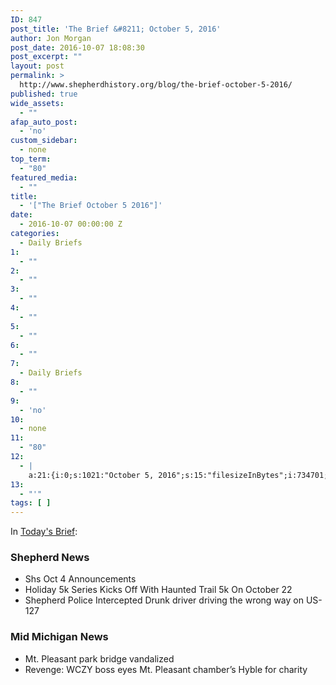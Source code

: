 ```yaml
---
ID: 847
post_title: 'The Brief &#8211; October 5, 2016'
author: Jon Morgan
post_date: 2016-10-07 18:08:30
post_excerpt: ""
layout: post
permalink: >
  http://www.shepherdhistory.org/blog/the-brief-october-5-2016/
published: true
wide_assets:
  - ""
afap_auto_post:
  - 'no'
custom_sidebar:
  - none
top_term:
  - "80"
featured_media:
  - ""
title:
  - '["The Brief October 5 2016"]'
date:
  - 2016-10-07 00:00:00 Z
categories:
  - Daily Briefs
1:
  - ""
2:
  - ""
3:
  - ""
4:
  - ""
5:
  - ""
6:
  - ""
7:
  - Daily Briefs
8:
  - ""
9:
  - 'no'
10:
  - none
11:
  - "80"
12:
  - |
    a:21:{i:0;s:1021:"October 5, 2016";s:15:"filesizeInBytes";i:734701;s:21:"filesizeHumanReadable";s:6:"717";i:3;s:897:"KB";s:5:"sizes";a:4:{s:9:"thumbnail";a:4:{s:6:"height";i:140;s:5:"width";i:140;s:3:"url";s:82:"http://www.shepherdhistory.org/wp-content/uploads/2016/10/shepherdsign-140x140.jpg";s:11:"orientation";s:9:"landscape";}s:6:"medium";a:4:{s:6:"height";i:252;s:5:"width";i:336;s:3:"url";s:82:"http://www.shepherdhistory.org/wp-content/uploads/2016/10/shepherdsign-336x252.jpg";s:11:"orientation";s:9:"landscape";}s:5:"large";a:4:{s:6:"height";i:578;s:5:"width";i:771;s:3:"url";s:82:"http://www.shepherdhistory.org/wp-content/uploads/2016/10/shepherdsign-771x578.jpg";s:11:"orientation";s:9:"landscape";}s:4:"full";a:4:{s:3:"url";s:74:"http://www.shepherdhistory.org/wp-content/uploads/2016/10/shepherdsign.jpg";s:6:"height";i:1224;s:5:"width";i:1632;s:11:"orientation";s:9:"landscape";}}s:6:"height";i:1224;s:5:"width";i:1632;s:11:"orientation";s:9:"landscape";s:6:"compat";a:2:{s:4:"item";s:1710:"<input";i:4;s:83:"type="hidden"";i:1;s:116:"name="attachments[853][menu_order]" value="0" /><p class="media-types";i:5;s:99:"media-types-required-info">Required";i:2;s:113:"fields are marked <span class="required">*</span></p>nttt<table";i:6;s:79:"class="compat-attachment-fields">tt<tr";i:3;s:91:"class=''compat-field-media_credit''>ttt<th";i:7;s:108:"scope=''row'' class=''label''><label";i:4;s:106:"for=''attachments-853-media_credit''><span class=''alignleft''>Credit</span><br";i:8;s:82:"class=''clear''";i:5;s:121:"/></label></th>nttt<td class=''field''><input type=''text'' class=''text''";i:9;s:80:"id=''attachments-853-media_credit''";i:6;s:85:"name=''attachments[853][media_credit]'' value=''''";i:10;s:79:" /></td>ntt</tr>ntt<tr";i:7;s:95:"class=''compat-field-media_credit_url''>ttt<th scope=''row''";i:11;s:90:"class=''label''><label";i:8;s:99:"for=''attachments-853-media_credit_url''><span class=''alignleft''>Credit";i:12;s:83:"URL</span><br";i:9;s:102:"class=''clear'' /></label></th>nttt<td class=''field''><input type=''text''";i:13;s:92:"class=''text''";i:10;s:129:"id=''attachments-853-media_credit_url'' name=''attachments[853][media_credit_url]''";i:14;s:82:"value=''''  /></td>ntt</tr>ntt<tr";i:11;s:101:"class=''compat-field-navis_media_credit_org''>ttt<th";i:15;s:83:"scope=''row'' class=''label''><label";i:12;s:107:"for=''attachments-853-navis_media_credit_org''><span";i:16;s:77:"class=''alignleft''>Organization</span><br";i:13;s:87:"class=''clear'' /></label></th>nttt<td";i:17;s:89:"class=''field''><input type=''text''";i:14;s:122:"class=''text'' id=''attachments-853-navis_media_credit_org''";i:18;s:79:"name=''attachments[853][navis_media_credit_org]''";i:15;s:102:"value=''''  /></td>ntt</tr>ntt<tr";i:19;s:87:"class=''compat-field-navis_media_can_distribute''>ttt<th";i:16;s:105:"scope=''row'' class=''label''><label";i:20;s:79:"for=''attachments-853-navis_media_can_distribute''><span";i:17;s:101:"class=''alignleft''>Can<br";i:21;s:81:"/>distribute?</span><br class=''clear'' /></label></th>nttt<td";i:18;s:85:"class=''field''><input";i:22;s:101:"id="attachments[853][navis_media_can_distribute]"";i:19;s:79:"name="attachments[853][navis_media_can_distribute]"";i:23;s:76:"type="checkbox"";i:20;s:63:"value="1"  /></td>ntt</tr>n</table>";s:4:"meta";s:0:"";}}}n"";}";}
13:
  - "'"
tags: [ ]
---
```

In <a href="https://32bpwr3.gitbooks.io/tsj-10052016/content/">Today's Brief</a>:

<h3>Shepherd News</h3>

<ul>
<li>Shs Oct 4 Announcements</li>
<li>Holiday 5k Series Kicks Off With Haunted Trail 5k On October 22</li>
<li>Shepherd Police Intercepted Drunk driver driving the wrong way on US-127</li>
</ul>

<h3>Mid Michigan News</h3>

<ul>
<li>Mt. Pleasant park bridge vandalized</li>
<li>Revenge: WCZY boss eyes Mt. Pleasant chamber’s Hyble for charity</li>
</ul>